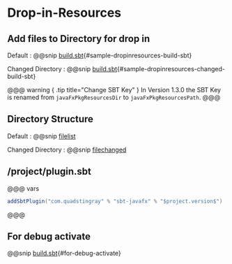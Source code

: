 # Drop-in-Resources

## Add files to Directory for drop in
Default
: @@snip [build.sbt](../../../sbt-test/sbt-javafx/drop-in/build.sbt){#sample-dropinresources-build-sbt}

Changed Directory
: @@snip [build.sbt](../../../sbt-test/sbt-javafx/drop-in-change-dir/build.sbt){#sample-dropinresources-changed-build-sbt}

@@@ warning { .tip title="Change SBT Key" }
In Version 1.3.0 the SBT Key is renamed from `javaFxPkgResourcesDir` to `javaFxPkgResourcesPath`.
@@@

## Directory Structure

Default
: @@snip [filelist](drop-in-resources/filelist.txt)

Changed Directory
: @@snip [filechanged](drop-in-resources/filechanged.txt)


## /project/plugin.sbt
@@@ vars
```sbt
addSbtPlugin("com.quadstingray" % "sbt-javafx" % "$project.version$")
```
@@@

## For debug activate
@@snip [build.sbt](../../../sbt-test/sbt-javafx/drop-in-change-dir/build.sbt){#for-debug-activate}



